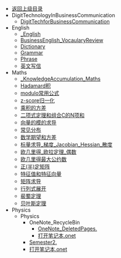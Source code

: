 - [返回上级目录](../_sidebar.md)
- DigitTechnologyInBusinessCommunication
    - [DigitTechforBusinessCommunication](DigitTechnologyInBusinessCommunication/DigitTechforBusinessCommunication.md)
- English
    - [_English](English/_English.md)
    - [BusinessEnglish_VocaularyReview](English/BusinessEnglish_VocaularyReview.md)
    - [Dictionary](English/Dictionary.md)
    - [Grammar](English/Grammar.md)
    - [Phrase](English/Phrase.md)
    - [英文写信](English/英文写信.md)
- Maths
    - [_KnowledgeAccumulation_Maths](Maths/_KnowledgeAccumulation_Maths.md)
    - [Hadamard积](Maths/Hadamard积.md)
    - [modulo常用公式](Maths/modulo常用公式.md)
    - [z-score归一化](Maths/z-score归一化.md)
    - [乘积的方差](Maths/乘积的方差.md)
    - [二项式定理和组合C的N项和](Maths/二项式定理和组合C的N项和.md)
    - [向量的模的求导](Maths/向量的模的求导.md)
    - [常见分布](Maths/常见分布.md)
    - [数学期望和方差](Maths/数学期望和方差.md)
    - [标量求导_梯度_Jacobian_Hessian_散度](Maths/标量求导_梯度_Jacobian_Hessian_散度.md)
    - [欧几里得_欧拉定理_偶数](Maths/欧几里得_欧拉定理_偶数.md)
    - [欧几里得最大公约数](Maths/欧几里得最大公约数.md)
    - [正(半)定矩阵](Maths/正(半)定矩阵.md)
    - [特征值和特征向量](Maths/特征值和特征向量.md)
    - [矩阵求导](Maths/矩阵求导.md)
    - [行列式展开](Maths/行列式展开.md)
    - [裴蜀定理](Maths/裴蜀定理.md)
    - [贝叶斯定理](Maths/贝叶斯定理.md)
- Physics
    - Physics
        - OneNote_RecycleBin
            - [OneNote_DeletedPages.](Physics/Physics/OneNote_RecycleBin/OneNote_DeletedPages.one)
            - [打开笔记本.onet](Physics/Physics/OneNote_RecycleBin/打开笔记本.onetoc2)
        - [Semester2.](Physics/Physics/Semester2.one)
        - [打开笔记本.onet](Physics/Physics/打开笔记本.onetoc2)
